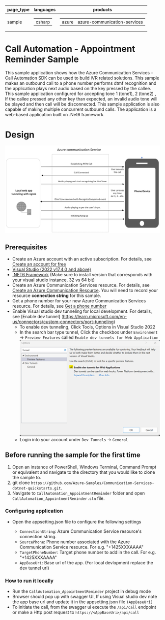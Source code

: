 ﻿|page_type|languages|products
|---|---|---|
|sample|<table><tr><td>csharp</tr></td></table>|<table><tr><td>azure</td><td>azure-communication-services</td></tr></table>|

# Call Automation - Appointment Reminder Sample

This sample application shows how the Azure Communication Services  - Call Automation SDK can be used to build IVR related solutions. This sample makes an outbound call to a phone number performs dtmf recognition and the application plays next audio based on the key pressed by the callee. This sample application configured for accepting tone 1 (tone1), 2 (tone2) , If the callee pressed any other key than expected, an invalid audio tone will be played and then call will be disconnected.
This sample application is also capable of making multiple concurrent outbound calls. The application is a web-based application built on .Net6 framework.

# Design

![design](./data/AppointmentReminderDesign.png)

## Prerequisites

- Create an Azure account with an active subscription. For details, see [Create an account for free](https://azure.microsoft.com/free/)
- [Visual Studio (2022 v17.4.0 and above)](https://visualstudio.microsoft.com/vs/)
- [.NET6 Framework](https://dotnet.microsoft.com/en-us/download/dotnet/6.0) (Make sure to install version that corresponds with your visual studio instance, 32 vs 64 bit)
- Create an Azure Communication Services resource. For details, see [Create an Azure Communication Resource](https://docs.microsoft.com/azure/communication-services/quickstarts/create-communication-resource). You will need to record your resource **connection string** for this sample.
- Get a phone number for your new Azure Communication Services resource. For details, see [Get a phone number](https://learn.microsoft.com/en-us/azure/communication-services/quickstarts/telephony/get-phone-number?tabs=windows&pivots=programming-language-csharp)
- Enable Visual studio dev tunneling for local development. For details, see [Enable dev tunnel] (https://learn.microsoft.com/en-us/connectors/custom-connectors/port-tunneling)
	- To enable dev tunneling, Click Tools, Options in Visual Studio 2022
	- In the search bar type tunnel, Click the checkbox under `Environment` -> `Preview Features` called `Enable dev tunnels for Web Application`
	![EnableDevTunnel](./data/EnableDevTunnel.png)
	- Login into your account under `Dev Tunnels` -> `General`

## Before running the sample for the first time

1. Open an instance of PowerShell, Windows Terminal, Command Prompt or equivalent and navigate to the directory that you would like to clone the sample to.
2. git clone `https://github.com/Azure-Samples/Communication-Services-dotnet-quickstarts.git`.
3. Navigate to `CallAutomation_AppointmentReminder` folder and open `CallAutomation_AppointmentReminder.sln` file.

### Configuring application

- Open the appsetting.json file to configure the following settings

	- `ConnectionString`: Azure Communication Service resource's connection string.
	- `SourcePhone`: Phone number associated with the Azure Communication Service resource. For e.g. "+1425XXXAAAA"
	- `TargetPhoneNumber`: Target phone number to add in the call. For e.g. "+1425XXXAAAA"
    - `AppBaseUri`: Base url of the app. (For local devlopment replace the dev tunnel url)

### How to run it locally

- Run the `CallAutomation_AppointmentReminder` project in debug mode
- Browser should pop up with swagger UI, If using Visual studio dev note the app base url and update it in the appsetting.json file `(AppBaseUri)`
- To initiate the call, from the swagger ui execute the `/api/call` endpoint or make a Http post request to `https://<AppBaseUri>/api/call`